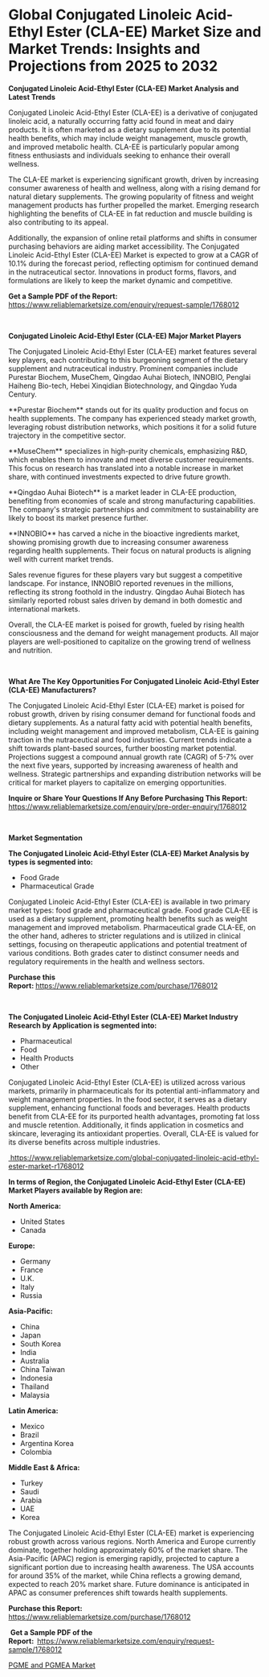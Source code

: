 <p><h1>Global Conjugated Linoleic Acid-Ethyl Ester (CLA-EE) Market Size and Market Trends: Insights and Projections from 2025 to 2032</h1></p><p><strong>Conjugated Linoleic Acid-Ethyl Ester (CLA-EE) Market Analysis and Latest Trends</strong></p>
<p><p>Conjugated Linoleic Acid-Ethyl Ester (CLA-EE) is a derivative of conjugated linoleic acid, a naturally occurring fatty acid found in meat and dairy products. It is often marketed as a dietary supplement due to its potential health benefits, which may include weight management, muscle growth, and improved metabolic health. CLA-EE is particularly popular among fitness enthusiasts and individuals seeking to enhance their overall wellness.</p><p>The CLA-EE market is experiencing significant growth, driven by increasing consumer awareness of health and wellness, along with a rising demand for natural dietary supplements. The growing popularity of fitness and weight management products has further propelled the market. Emerging research highlighting the benefits of CLA-EE in fat reduction and muscle building is also contributing to its appeal.</p><p>Additionally, the expansion of online retail platforms and shifts in consumer purchasing behaviors are aiding market accessibility. The Conjugated Linoleic Acid-Ethyl Ester (CLA-EE) Market is expected to grow at a CAGR of 10.1% during the forecast period, reflecting optimism for continued demand in the nutraceutical sector. Innovations in product forms, flavors, and formulations are likely to keep the market dynamic and competitive.</p></p>
<p><strong>Get a Sample PDF of the Report:&nbsp;</strong> <a href="https://www.reliablemarketsize.com/enquiry/request-sample/1768012?utm_campaign=3248&utm_medium=2&utm_source=Github&utm_content=ia&utm_term=03042025&utm_id=conjugated-linoleic-acid-ethyl-ester-cla-ee">https://www.reliablemarketsize.com/enquiry/request-sample/1768012</a></p>
<p>&nbsp;</p>
<p><strong>Conjugated Linoleic Acid-Ethyl Ester (CLA-EE) Major Market Players</strong></p>
<p><p>The Conjugated Linoleic Acid-Ethyl Ester (CLA-EE) market features several key players, each contributing to this burgeoning segment of the dietary supplement and nutraceutical industry. Prominent companies include Purestar Biochem, MuseChem, Qingdao Auhai Biotech, INNOBIO, Penglai Haiheng Bio-tech, Hebei Xinqidian Biotechnology, and Qingdao Yuda Century.</p><p>**Purestar Biochem** stands out for its quality production and focus on health supplements. The company has experienced steady market growth, leveraging robust distribution networks, which positions it for a solid future trajectory in the competitive sector. </p><p>**MuseChem** specializes in high-purity chemicals, emphasizing R&D, which enables them to innovate and meet diverse customer requirements. This focus on research has translated into a notable increase in market share, with continued investments expected to drive future growth.</p><p>**Qingdao Auhai Biotech** is a market leader in CLA-EE production, benefiting from economies of scale and strong manufacturing capabilities. The company's strategic partnerships and commitment to sustainability are likely to boost its market presence further.</p><p>**INNOBIO** has carved a niche in the bioactive ingredients market, showing promising growth due to increasing consumer awareness regarding health supplements. Their focus on natural products is aligning well with current market trends.</p><p>Sales revenue figures for these players vary but suggest a competitive landscape. For instance, INNOBIO reported revenues in the millions, reflecting its strong foothold in the industry. Qingdao Auhai Biotech has similarly reported robust sales driven by demand in both domestic and international markets.</p><p>Overall, the CLA-EE market is poised for growth, fueled by rising health consciousness and the demand for weight management products. All major players are well-positioned to capitalize on the growing trend of wellness and nutrition.</p></p>
<p>&nbsp;</p>
<p><strong>What Are The Key Opportunities For Conjugated Linoleic Acid-Ethyl Ester (CLA-EE) Manufacturers?</strong></p>
<p><p>The Conjugated Linoleic Acid-Ethyl Ester (CLA-EE) market is poised for robust growth, driven by rising consumer demand for functional foods and dietary supplements. As a natural fatty acid with potential health benefits, including weight management and improved metabolism, CLA-EE is gaining traction in the nutraceutical and food industries. Current trends indicate a shift towards plant-based sources, further boosting market potential. Projections suggest a compound annual growth rate (CAGR) of 5-7% over the next five years, supported by increasing awareness of health and wellness. Strategic partnerships and expanding distribution networks will be critical for market players to capitalize on emerging opportunities.</p></p>
<p><strong>Inquire or Share Your Questions If Any Before Purchasing This Report:</strong> <a href="https://www.reliablemarketsize.com/enquiry/pre-order-enquiry/1768012?utm_campaign=3248&utm_medium=2&utm_source=Github&utm_content=ia&utm_term=03042025&utm_id=conjugated-linoleic-acid-ethyl-ester-cla-ee">https://www.reliablemarketsize.com/enquiry/pre-order-enquiry/1768012</a></p>
<p>&nbsp;</p>
<p><strong>Market Segmentation</strong></p>
<p><strong>The Conjugated Linoleic Acid-Ethyl Ester (CLA-EE) Market Analysis by types is segmented into:</strong></p>
<p><ul><li>Food Grade</li><li>Pharmaceutical Grade</li></ul></p>
<p><p>Conjugated Linoleic Acid-Ethyl Ester (CLA-EE) is available in two primary market types: food grade and pharmaceutical grade. Food grade CLA-EE is used as a dietary supplement, promoting health benefits such as weight management and improved metabolism. Pharmaceutical grade CLA-EE, on the other hand, adheres to stricter regulations and is utilized in clinical settings, focusing on therapeutic applications and potential treatment of various conditions. Both grades cater to distinct consumer needs and regulatory requirements in the health and wellness sectors.</p></p>
<p><strong>Purchase this Report:&nbsp;</strong><a href="https://www.reliablemarketsize.com/purchase/1768012?utm_campaign=3248&utm_medium=2&utm_source=Github&utm_content=ia&utm_term=03042025&utm_id=conjugated-linoleic-acid-ethyl-ester-cla-ee">https://www.reliablemarketsize.com/purchase/1768012</a></p>
<p>&nbsp;</p>
<p><strong>The Conjugated Linoleic Acid-Ethyl Ester (CLA-EE) Market Industry Research by Application is segmented into:</strong></p>
<p><ul><li>Pharmaceutical</li><li>Food</li><li>Health Products</li><li>Other</li></ul></p>
<p><p>Conjugated Linoleic Acid-Ethyl Ester (CLA-EE) is utilized across various markets, primarily in pharmaceuticals for its potential anti-inflammatory and weight management properties. In the food sector, it serves as a dietary supplement, enhancing functional foods and beverages. Health products benefit from CLA-EE for its purported health advantages, promoting fat loss and muscle retention. Additionally, it finds application in cosmetics and skincare, leveraging its antioxidant properties. Overall, CLA-EE is valued for its diverse benefits across multiple industries.</p></p>
<p><a href="https://www.reliablemarketsize.com/global-conjugated-linoleic-acid-ethyl-ester-market-r1768012?utm_campaign=3248&utm_medium=2&utm_source=Github&utm_content=ia&utm_term=03042025&utm_id=conjugated-linoleic-acid-ethyl-ester-cla-ee">&nbsp;https://www.reliablemarketsize.com/global-conjugated-linoleic-acid-ethyl-ester-market-r1768012</a></p>
<p><strong>In terms of Region, the Conjugated Linoleic Acid-Ethyl Ester (CLA-EE) Market Players available by Region are:</strong></p>
<p>
    <p> <strong> North America: </strong>
        <ul>
            <li>United States</li>
            <li>Canada</li>
        </ul>
        </p> 
    <p> <strong> Europe: </strong>
        <ul>
            <li>Germany</li>
            <li>France</li>
            <li>U.K.</li>
            <li>Italy</li>
            <li>Russia</li>
        </ul>
        </p> 
    <p> <strong> Asia-Pacific: </strong>
        <ul>
            <li>China</li>
            <li>Japan</li>
            <li>South Korea</li>
            <li>India</li>
            <li>Australia</li>
            <li>China Taiwan</li>
            <li>Indonesia</li>
            <li>Thailand</li>
            <li>Malaysia</li>
        </ul>
        </p> 
    <p> <strong> Latin America: </strong>
        <ul>
            <li>Mexico</li>
            <li>Brazil</li>
            <li>Argentina Korea</li>
            <li>Colombia</li>
        </ul>
        </p> 
    <p> <strong> Middle East & Africa: </strong>
        <ul>
            <li>Turkey</li>
            <li>Saudi</li>
            <li>Arabia</li>
            <li>UAE</li>
            <li>Korea</li>
        </ul>
    </p>
    </p>
<p><p>The Conjugated Linoleic Acid-Ethyl Ester (CLA-EE) market is experiencing robust growth across various regions. North America and Europe currently dominate, together holding approximately 60% of the market share. The Asia-Pacific (APAC) region is emerging rapidly, projected to capture a significant portion due to increasing health awareness. The USA accounts for around 35% of the market, while China reflects a growing demand, expected to reach 20% market share. Future dominance is anticipated in APAC as consumer preferences shift towards health supplements.</p></p>
<p><strong>Purchase this Report: </strong><a href="https://www.reliablemarketsize.com/purchase/1768012?utm_campaign=3248&utm_medium=2&utm_source=Github&utm_content=ia&utm_term=03042025&utm_id=conjugated-linoleic-acid-ethyl-ester-cla-ee">https://www.reliablemarketsize.com/purchase/1768012</a></p>
<p>&nbsp;<strong>Get a Sample PDF of the Report:&nbsp;&nbsp;</strong><a href="https://www.reliablemarketsize.com/enquiry/request-sample/1768012?utm_campaign=3248&utm_medium=2&utm_source=Github&utm_content=ia&utm_term=03042025&utm_id=conjugated-linoleic-acid-ethyl-ester-cla-ee">https://www.reliablemarketsize.com/enquiry/request-sample/1768012</a></p>
<p><strong></strong></p>
<p><p><a href="https://github.com/doljanzwald/Market-Research-Report-List-1/blob/main/pgme-and-pgmea-market.md?utm_campaign=3248&utm_medium=2&utm_source=Github&utm_content=ia&utm_term=03042025&utm_id=conjugated-linoleic-acid-ethyl-ester-cla-ee">PGME and PGMEA Market</a></p></p>